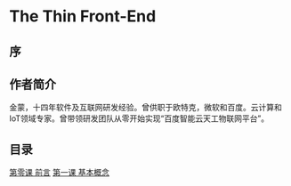 # The Thin Front-End

## 序

## 作者简介
金蒙，十四年软件及互联网研发经验。曾供职于欧特克，微软和百度。云计算和IoT领域专家。曾带领研发团队从零开始实现“百度智能云天工物联网平台”。

## 目录
[第零课 前言](./lesson0.md)
[第一课 基本概念](./lesson1.md)